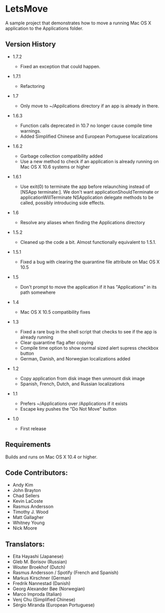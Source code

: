 LetsMove
========

A sample project that demonstrates how to move a running Mac OS X application to the Applications folder.


Version History
---------------

* 1.7.2
	- Fixed an exception that could happen.

* 1.7.1
	- Refactoring

* 1.7
	- Only move to ~/Appilcations directory if an app is already in there.

* 1.6.3
	- Function calls deprecated in 10.7 no longer cause compile time warnings.
	- Added Simplified Chinese and European Portuguese localizations

* 1.6.2
	- Garbage collection compatibility added
	- Use a new method to check if an application is already running on Mac OS X 10.6 systems or higher

* 1.6.1
	- Use exit(0) to terminate the app before relaunching instead of [NSApp terminate:]. We don't want applicationShouldTerminate or applicationWillTerminate NSApplication delegate methods to be called, possibly introducing side effects.

* 1.6
	- Resolve any aliases when finding the Applications directory

* 1.5.2
	- Cleaned up the code a bit. Almost functionally equivalent to 1.5.1.

* 1.5.1
	- Fixed a bug with clearing the quarantine file attribute on Mac OS X 10.5

* 1.5
	- Don't prompt to move the application if it has "Applications" in its path somewhere

* 1.4
	- Mac OS X 10.5 compatibility fixes

* 1.3
	- Fixed a rare bug in the shell script that checks to see if the app is already running
	- Clear quarantine flag after copying
	- Compile time option to show normal sized alert supress checkbox button
	- German, Danish, and Norwegian localizations added

* 1.2
	- Copy application from disk image then unmount disk image
	- Spanish, French, Dutch, and Russian localizations

* 1.1
	- Prefers ~/Applications over /Applications if it exists
	- Escape key pushes the "Do Not Move" button

* 1.0
	- First release


Requirements
------------
Builds and runs on Mac OS X 10.4 or higher.


Code Contributors:
-------------
* Andy Kim
* John Brayton
* Chad Sellers
* Kevin LaCoste
* Rasmus Andersson
* Timothy J. Wood
* Matt Gallagher
* Whitney Young
* Nick Moore

Translators:
------------
* Eita Hayashi (Japanese)
* Gleb M. Borisov (Russian)
* Wouter Broekhof (Dutch)
* Rasmus Andersson / Spotify (French and Spanish)
* Markus Kirschner (German)
* Fredrik Nannestad (Danish)
* Georg Alexander Bøe (Norwegian)
* Marco Improda (Italian)
* Venj Chu (Simplified Chinese)
* Sérgio Miranda (European Portuguese)

